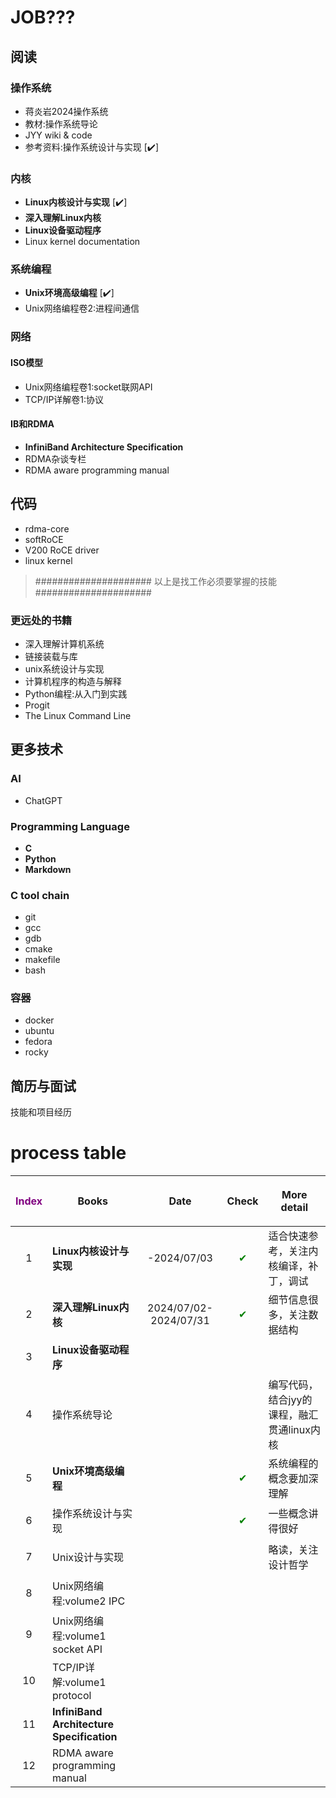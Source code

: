 # JOB???

## 阅读

### 操作系统

- 蒋炎岩2024操作系统
- 教材:操作系统导论
- JYY wiki & code
- 参考资料:操作系统设计与实现 [✔️]

### 内核

- **Linux内核设计与实现** [✔️]
- **深入理解Linux内核**
- **Linux设备驱动程序**
- Linux kernel documentation

### 系统编程

- **Unix环境高级编程** [✔️]
- Unix网络编程卷2:进程间通信

### 网络

#### ISO模型

- Unix网络编程卷1:socket联网API
- TCP/IP详解卷1:协议

#### IB和RDMA

- **InfiniBand Architecture Specification**
- RDMA杂谈专栏
- RDMA aware programming manual

## 代码

- rdma-core
- softRoCE
- V200 RoCE driver
- linux kernel

> ##################### 以上是找工作必须要掌握的技能 #####################

### 更远处的书籍

- 深入理解计算机系统
- 链接装载与库
- unix系统设计与实现
- 计算机程序的构造与解释
- Python编程:从入门到实践
- Progit
- The Linux Command Line

## 更多技术

### AI

- ChatGPT

### Programming Language

- **C**
- **Python**
- **Markdown**

### C tool chain

- git
- gcc
- gdb
- cmake
- makefile
- bash

### 容器

- docker
- ubuntu
- fedora
- rocky

## 简历与面试

技能和项目经历

# process table

| <p style="text-align:center;color:purple">Index</p> | <p style="text-align:center;">Books</p>   | <p style="text-align:center;">Date</p>                  | <p style="text-align:center;">Check</p>        | <p style="text-align:center;">More detail</p> |
|-----------------------------------------------------|-------------------------------------------|---------------------------------------------------------|------------------------------------------------|-----------------------------------------------|
| <p style="text-align:center;">1</p>                 | **Linux内核设计与实现**                          | <p style="text-align:center;">-2024/07/03</p>           | <p style="text-align:center;color:green">✔</p> | 适合快速参考，关注内核编译，补丁，调试                           |
| <p style="text-align:center;">2</p>                 | **深入理解Linux内核**                           | <p style="text-align:center;">2024/07/02-2024/07/31</p> | <p style="text-align:center;color:green">✔</p> | 细节信息很多，关注数据结构                                 |
| <p style="text-align:center;">3</p>                 | **Linux设备驱动程序**                           |                                                         |                                                |                                               |
| <p style="text-align:center;">4</p>                 | 操作系统导论                                    |                                                         |                                                | 编写代码，结合jyy的课程，融汇贯通linux内核                     |
| <p style="text-align:center;">5</p>                 | **Unix环境高级编程**                            |                                                         | <p style="text-align:center;color:green">✔</p> | 系统编程的概念要加深理解                                  |
| <p style="text-align:center;">6</p>                 | 操作系统设计与实现                                 |                                                         | <p style="text-align:center;color:green">✔</p> | 一些概念讲得很好                                      |
| <p style="text-align:center;">7</p>                 | Unix设计与实现                                 |                                                         |                                                | 略读，关注设计哲学                                     |
| <p style="text-align:center;">8</p>                 | Unix网络编程:volume2 IPC                      |                                                         |                                                |                                               |
| <p style="text-align:center;">9</p>                 | Unix网络编程:volume1 socket API               |                                                         |                                                |                                               |
| <p style="text-align:center;">10</p>                | TCP/IP详解:volume1 protocol                 |                                                         |                                                |                                               |
| <p style="text-align:center;">11</p>                | **InfiniBand Architecture Specification** |                                                         |                                                |                                               |
| <p style="text-align:center;">12</p>                | RDMA aware programming manual             |                                                         |                                                |                                               |


